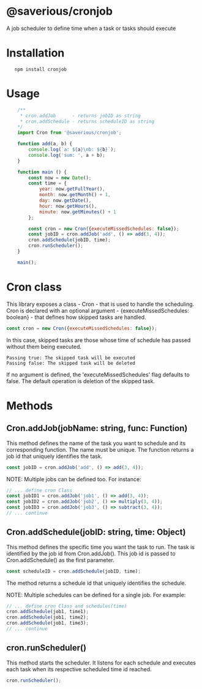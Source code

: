 # @saverious/cronjob
A job scheduler to define time when a task or tasks should execute

# Installation
```text
   npm install cronjob
```

# Usage
```js
    /**
     * cron.addJob      - returns jobID as string
     * cron.addSchedule - returns scheduleID as string
    */
    import Cron from '@saverious/cronjob';

    function add(a, b) {
        console.log(`a: ${a}\nb: ${b}`);
        console.log('sum: ', a + b);
    }

    function main () {
        const now = new Date();
        const time = {
            year: now.getFullYear(),
            month: now.getMonth() + 1,
            day: now.getDate(),
            hour: now.getHours(),
            minute: now.getMinutes() + 1
        };

        const cron = new Cron({executeMissedSchedules: false});
        const jobID = cron.addJob('add', () => add(3, 4));
        cron.addSchedule(jobID, time);
        cron.runScheduler();
    }

    main();
```

# Cron class
This library exposes a class - Cron - that is used to handle the scheduling.
Cron is declared with an optional argument - {executeMissedSchedules: boolean} - that defines how
skipped tasks are handled.

```js
const cron = new Cron({executeMissedSchedules: false});
```

In this case, skipped tasks are those whose time of schedule has passed without them being executed.

```text
Passing true: The skipped task will be executed
Passing false: The skipped task will be deleted
```

If no argument is defined, the 'executeMissedSchedules' flag defaults to false. The default operation
is deletion of the skipped task.

# Methods
## Cron.addJob(__jobName__: string, func: Function)
This method defines the name of the task you want to schedule and its corresponding function.
The name must be unique.
The function returns a job id that uniquely identifies the task.

```js
const jobID = cron.addJob('add', () => add(3, 4));
```

NOTE: Multiple jobs can be defined too. For instance:

```js
// ... define cron Class
const jobID1 = cron.addJob('job1', () => add(3, 4));
const jobID2 = cron.addJob('job2', () => multiply(3, 4));
const jobID3 = cron.addJob('job3', () => subtract(3, 4));
// ... continue
```

## Cron.addSchedule(jobID: string, time: Object)
This method defines the specific time you want the task to run. The task is identified by the job id
from Cron.addJob(). This job id is passed to Cron.addSchedule() as the first parameter.

```js
const scheduleID = cron.addSchedule(jobID, time);
```

The method returns a schedule id that uniquely identifies the schedule.

NOTE: Multiple schedules can be defined for a single job. For example:

```js
// ... define cron Class and schedules(time)
cron.addSchedule(job1, time1);
cron.addSchedule(job1, time2);
cron.addSchedule(job1, time3);
// ... continue
```

## cron.runScheduler()
This method starts the scheduler. It listens for each schedule and executes each task when its 
respective scheduled time id reached.

```js
cron.runScheduler();
```